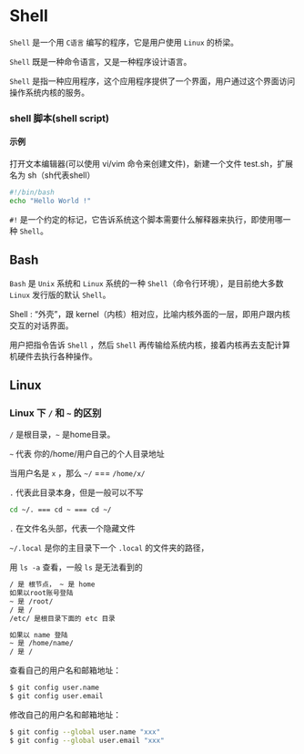 # Shell

`Shell` 是一个用 `C语言` 编写的程序，它是用户使用 `Linux` 的桥梁。

`Shell` 既是一种命令语言，又是一种程序设计语言。

`Shell` 是指一种应用程序，这个应用程序提供了一个界面，用户通过这个界面访问操作系统内核的服务。

### shell 脚本(shell script)
#### 示例
打开文本编辑器(可以使用 vi/vim 命令来创建文件)，新建一个文件 test.sh，扩展名为 sh（sh代表shell）
```bash
#!/bin/bash
echo "Hello World !"
```
`#!` 是一个约定的标记，它告诉系统这个脚本需要什么解释器来执行，即使用哪一种 `Shell`。

## Bash 
`Bash` 是 `Unix` 系统和 `Linux` 系统的一种 `Shell`（命令行环境），是目前绝大多数 `Linux` 发行版的默认 `Shell`。

Shell : “外壳”，跟 kernel（内核）相对应，比喻内核外面的一层，即用户跟内核交互的对话界面。

用户把指令告诉 `Shell` ，然后 `Shell` 再传输给系统内核，接着内核再去支配计算机硬件去执行各种操作。

## Linux

### Linux 下 `/` 和 `~` 的区别
`/` 是根目录，`~` 是home目录。

`~` 代表 你的/home/用户自己的个人目录地址

当用户名是 `x` ，那么 `~/` === `/home/x/`

`.` 代表此目录本身，但是一般可以不写
```bash
cd ~/. === cd ~ === cd ~/
```
`.` 在文件名头部，代表一个隐藏文件

`~/.local` 是你的主目录下一个 `.local` 的文件夹的路径，

用 `ls -a` 查看，一般 `ls` 是无法看到的

```bash
/ 是 根节点， ~ 是 home
如果以root账号登陆 
~ 是 /root/
/ 是 /
/etc/ 是根目录下面的 etc 目录

如果以 name 登陆
~ 是 /home/name/
/ 是 /
```

查看自己的用户名和邮箱地址：
```bash
$ git config user.name
$ git config user.email
```
修改自己的用户名和邮箱地址：
```bash
$ git config --global user.name "xxx"
$ git config --global user.email "xxx"
```
